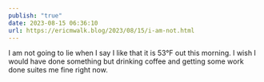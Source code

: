 ```yaml
---
publish: "true"
date: 2023-08-15 06:36:10
url: https://ericmwalk.blog/2023/08/15/i-am-not.html
---
```

I am not going to lie when I say I like that it is 53°F out this morning. I wish I would have done something but drinking coffee and getting some work done suites me fine right now.